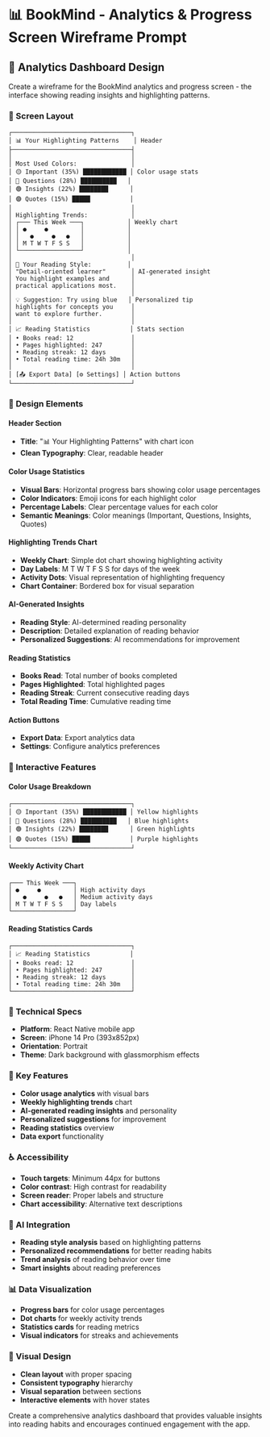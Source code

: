 # 📊 BookMind - Analytics & Progress Screen Wireframe Prompt

## 📱 Analytics Dashboard Design

Create a wireframe for the BookMind analytics and progress screen - the interface showing reading insights and highlighting patterns.

### 🎯 Screen Layout

```
┌─────────────────────────────────┐
│ 📊 Your Highlighting Patterns    │ Header
├─────────────────────────────────┤
│                                 │
│ Most Used Colors:               │
│ 🟡 Important (35%) ████████████ │ Color usage stats
│ 🔵 Questions (28%) ██████████   │
│ 🟢 Insights (22%) ████████      │
│ 🟣 Quotes (15%) █████           │
│                                 │
│ Highlighting Trends:            │
│ ┌─── This Week ───┐            │ Weekly chart
│ │ ●     ●         │            │
│ │   ●     ●   ●   │            │
│ │ M T W T F S S   │            │
│ └─────────────────┘            │
│                                 │
│ 🎯 Your Reading Style:          │
│ "Detail-oriented learner"       │ AI-generated insight
│ You highlight examples and      │
│ practical applications most.    │
│                                 │
│ 💡 Suggestion: Try using blue   │ Personalized tip
│ highlights for concepts you     │
│ want to explore further.        │
│                                 │
│ 📈 Reading Statistics           │ Stats section
│ • Books read: 12                │
│ • Pages highlighted: 247        │
│ • Reading streak: 12 days       │
│ • Total reading time: 24h 30m   │
│                                 │
│ [📤 Export Data] [⚙️ Settings] │ Action buttons
└─────────────────────────────────┘
```

### 🎨 Design Elements

#### Header Section
- **Title**: "📊 Your Highlighting Patterns" with chart icon
- **Clean Typography**: Clear, readable header

#### Color Usage Statistics
- **Visual Bars**: Horizontal progress bars showing color usage percentages
- **Color Indicators**: Emoji icons for each highlight color
- **Percentage Labels**: Clear percentage values for each color
- **Semantic Meanings**: Color meanings (Important, Questions, Insights, Quotes)

#### Highlighting Trends Chart
- **Weekly Chart**: Simple dot chart showing highlighting activity
- **Day Labels**: M T W T F S S for days of the week
- **Activity Dots**: Visual representation of highlighting frequency
- **Chart Container**: Bordered box for visual separation

#### AI-Generated Insights
- **Reading Style**: AI-determined reading personality
- **Description**: Detailed explanation of reading behavior
- **Personalized Suggestions**: AI recommendations for improvement

#### Reading Statistics
- **Books Read**: Total number of books completed
- **Pages Highlighted**: Total highlighted pages
- **Reading Streak**: Current consecutive reading days
- **Total Reading Time**: Cumulative reading time

#### Action Buttons
- **Export Data**: Export analytics data
- **Settings**: Configure analytics preferences

### 📱 Interactive Features

#### Color Usage Breakdown
```
┌─────────────────────────────────┐
│ 🟡 Important (35%) ████████████ │ Yellow highlights
│ 🔵 Questions (28%) ██████████   │ Blue highlights
│ 🟢 Insights (22%) ████████      │ Green highlights
│ 🟣 Quotes (15%) █████           │ Purple highlights
└─────────────────────────────────┘
```

#### Weekly Activity Chart
```
┌─── This Week ───┐
│ ●     ●         │ High activity days
│   ●     ●   ●   │ Medium activity days
│ M T W T F S S   │ Day labels
└─────────────────┘
```

#### Reading Statistics Cards
```
┌─────────────────────────────────┐
│ 📈 Reading Statistics           │
│ • Books read: 12                │
│ • Pages highlighted: 247        │
│ • Reading streak: 12 days       │
│ • Total reading time: 24h 30m   │
└─────────────────────────────────┘
```

### 📱 Technical Specs
- **Platform**: React Native mobile app
- **Screen**: iPhone 14 Pro (393x852px)
- **Orientation**: Portrait
- **Theme**: Dark background with glassmorphism effects

### 🎯 Key Features
- **Color usage analytics** with visual bars
- **Weekly highlighting trends** chart
- **AI-generated reading insights** and personality
- **Personalized suggestions** for improvement
- **Reading statistics** overview
- **Data export** functionality

### ♿ Accessibility
- **Touch targets**: Minimum 44px for buttons
- **Color contrast**: High contrast for readability
- **Screen reader**: Proper labels and structure
- **Chart accessibility**: Alternative text descriptions

### 🤖 AI Integration
- **Reading style analysis** based on highlighting patterns
- **Personalized recommendations** for better reading habits
- **Trend analysis** of reading behavior over time
- **Smart insights** about reading preferences

### 📊 Data Visualization
- **Progress bars** for color usage percentages
- **Dot charts** for weekly activity trends
- **Statistics cards** for reading metrics
- **Visual indicators** for streaks and achievements

### 🎨 Visual Design
- **Clean layout** with proper spacing
- **Consistent typography** hierarchy
- **Visual separation** between sections
- **Interactive elements** with hover states

Create a comprehensive analytics dashboard that provides valuable insights into reading habits and encourages continued engagement with the app.
